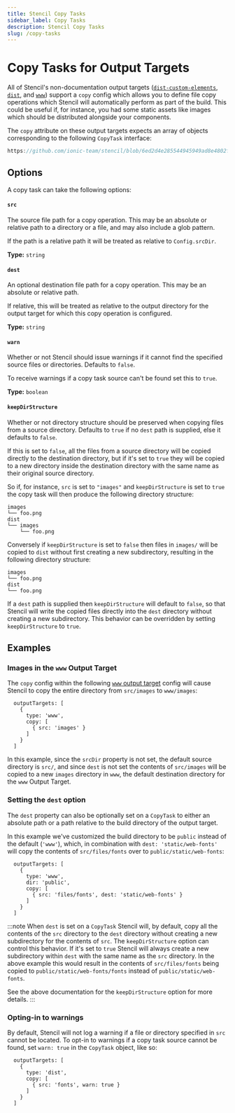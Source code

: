 ```yaml
---
title: Stencil Copy Tasks
sidebar_label: Copy Tasks
description: Stencil Copy Tasks
slug: /copy-tasks
---
```



# Copy Tasks for Output Targets

All of Stencil's non-documentation output targets
([`dist-custom-elements`](./custom-elements.md), [`dist`](./dist.md), and
[`www`](./www.md)) support a `copy` config which allows you to define file copy
operations which Stencil will automatically perform as part of the build. This
could be useful if, for instance, you had some static assets like images which
should be distributed alongside your components.

The `copy` attribute on these output targets expects an array of objects corresponding to the following `CopyTask` interface:

```ts reference title="CopyTask"
https://github.com/ionic-team/stencil/blob/6ed2d4e285544945949ad8e4802fe7f70e392636/src/declarations/stencil-public-compiler.ts#L1594-L1665
```

## Options

A copy task can take the following options:

#### `src`

The source file path for a copy operation. This may be an absolute or relative path to a directory or a file, and may also include a glob pattern.

If the path is a relative path it will be treated as relative to `Config.srcDir`.

__Type:__ `string`

#### `dest`

An optional destination file path for a copy operation. This may be an absolute or relative path.

If relative, this will be treated as relative to the output directory for the output target for which this copy operation is configured.

__Type:__ `string`

#### `warn`

Whether or not Stencil should issue warnings if it cannot find the specified source files or directories. Defaults to `false`.

To receive warnings if a copy task source can't be found set this to `true`.

__Type:__ `boolean`

#### `keepDirStructure`

Whether or not directory structure should be preserved when copying files from a source directory. Defaults to `true` if no `dest` path is supplied, else it defaults to `false`.

If this is set to `false`, all the files from a source directory will be copied directly to the destination directory, but if it's set to `true` they will be copied to a new directory inside the destination directory with the same name as their original source directory.

So if, for instance, `src` is set to `"images"` and `keepDirStructure` is set to `true` the copy task will then produce the following directory structure:

```
images
└── foo.png
dist
└── images
    └── foo.png
```

Conversely if `keepDirStructure` is set to `false` then files in `images/` will be copied to `dist` without first creating a new subdirectory, resulting in the following directory structure:

```
images
└── foo.png
dist
└── foo.png
```

If a `dest` path is supplied then `keepDirStructure` will default to `false`, so that Stencil will write the copied files directly into the `dest` directory without creating a new subdirectory. This behavior can be overridden by setting `keepDirStructure` to `true`.

## Examples

### Images in the `www` Output Target

The `copy` config within the following [`www` output target](./www.md) config
will cause Stencil to copy the entire directory from `src/images` to
`www/images`:

```tsx
  outputTargets: [
    {
      type: 'www',
      copy: [
        { src: 'images' }
      ]
    }
  ]
```

In this example, since the `srcDir` property is not set, the default source
directory is `src/`, and since `dest` is not set the contents of `src/images`
will be copied to a new `images` directory in `www`, the default destination
directory for the `www` Output Target.


### Setting the `dest` option

The `dest` property can also be optionally set on a `CopyTask` to either an
absolute path or a path relative to the build directory of the output target.

In this example we've customized the build directory to be `public` instead of
the default (`'www'`), which, in combination with `dest: 'static/web-fonts'`
will copy the contents of `src/files/fonts` over to `public/static/web-fonts`:

```tsx
  outputTargets: [
    {
      type: 'www',
      dir: 'public',
      copy: [
        { src: 'files/fonts', dest: 'static/web-fonts' }
      ]
    }
  ]
```

:::note
When `dest` is set on a `CopyTask` Stencil will, by default, copy all the contents
of the `src` directory to the `dest` directory without creating a new
subdirectory for the contents of `src`. The `keepDirStructure` option can
control this behavior. If it's set to `true` Stencil will always create a
new subdirectory within `dest` with the same name as the `src` directory. In the
above example this would result in the contents of `src/files/fonts` being copied
to `public/static/web-fonts/fonts` instead of `public/static/web-fonts`.

See the above documentation for the `keepDirStructure` option for more details.
:::

### Opting-in to warnings

By default, Stencil will not log a warning if a file or directory specified in
`src` cannot be located. To opt-in to warnings if a copy task source cannot be
found, set `warn: true` in the `CopyTask` object, like so:

```tsx
  outputTargets: [
    {
      type: 'dist',
      copy: [
        { src: 'fonts', warn: true }
      ]
    }
  ]
```
